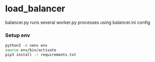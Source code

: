 # load_balancer

balancer.py runs several worker.py processes using balancer.ini config

### Setup env

```bash
python3 -m venv env
source env/bin/activate
pip3 install -r requirements.txt
```
